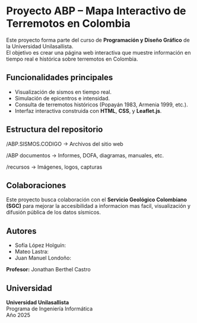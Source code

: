 # Proyecto ABP – Mapa Interactivo de Terremotos en Colombia

Este proyecto forma parte del curso de **Programación y Diseño Gráfico** de la Universidad Unilasallista.  
El objetivo es crear una página web interactiva que muestre información en tiempo real e histórica sobre terremotos en Colombia.

## Funcionalidades principales
- Visualización de sismos en tiempo real.
- Simulación de epicentros e intensidad.
- Consulta de terremotos históricos (Popayán 1983, Armenia 1999, etc.).
- Interfaz interactiva construida con **HTML**, **CSS**, y **Leaflet.js**.

## Estructura del repositorio
/ABP.SISMOS.CODIGO → Archivos del sitio web

/ABP documentos → Informes, DOFA, diagramas, manuales, etc.

/recursos → Imágenes, logos, capturas

## Colaboraciones
Este proyecto busca colaboración con el **Servicio Geológico Colombiano (SGC)** para mejorar la accesibilidad a informacion mas facil, visualización y difusión pública de los datos sísmicos.

## Autores
- Sofía López Holguín:  
- Mateo Lastra: 
- Juan Manuel Londoño:
  
**Profesor:** Jonathan Berthel Castro

## Universidad
**Universidad Unilasallista**  
Programa de Ingeniería Informática  
Año 2025
